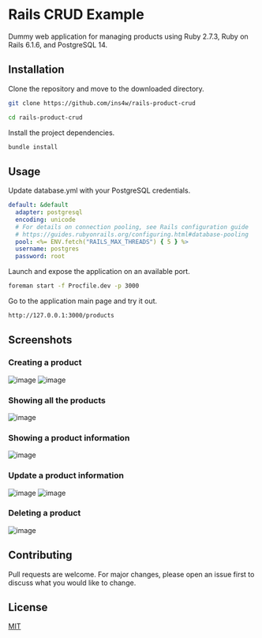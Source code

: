 # Rails CRUD Example
Dummy web application for managing products using Ruby 2.7.3, Ruby on Rails 6.1.6, and PostgreSQL 14.

## Installation
Clone the repository and move to the downloaded directory.
```bash
git clone https://github.com/ins4w/rails-product-crud
```
```bash
cd rails-product-crud
```
Install the project dependencies.
```bash
bundle install
```

## Usage

Update database.yml with your PostgreSQL credentials.
```yml
default: &default
  adapter: postgresql
  encoding: unicode
  # For details on connection pooling, see Rails configuration guide
  # https://guides.rubyonrails.org/configuring.html#database-pooling
  pool: <%= ENV.fetch("RAILS_MAX_THREADS") { 5 } %>
  username: postgres
  password: root
```

Launch and expose the application on an available port.
```bash
foreman start -f Procfile.dev -p 3000
```

Go to the application main page and try it out.
```bash
http://127.0.0.1:3000/products
```

## Screenshots
### Creating a product
![image](https://user-images.githubusercontent.com/66014666/170885015-9628bbb5-5a61-4995-9dd1-d4d9fec01e17.png)
![image](https://user-images.githubusercontent.com/66014666/170885042-316c4a93-ae33-499e-937a-9436fa8110d6.png)
### Showing all the products
![image](https://user-images.githubusercontent.com/66014666/170885072-261ba39c-ed41-4041-8f4d-ec80fbd8e472.png)
### Showing a product information
![image](https://user-images.githubusercontent.com/66014666/170885098-3c465998-57e8-4916-91b0-e33690e969ce.png)
### Update a product information
![image](https://user-images.githubusercontent.com/66014666/170885132-b9f8b3db-a572-46c8-8fd1-b1b1b5645d5c.png)
![image](https://user-images.githubusercontent.com/66014666/170885150-86247880-94e4-4217-a6b8-bc52aa3ad713.png)
### Deleting a product
![image](https://user-images.githubusercontent.com/66014666/170885221-e8478268-e77c-485b-ab22-83dd76a7ad65.png)

## Contributing
Pull requests are welcome. For major changes, please open an issue first to discuss what you would like to change.

## License
[MIT](https://choosealicense.com/licenses/mit/)
